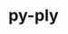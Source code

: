---
title: "py-ply"
layout: cache
categories: [package, v0.19]
meta: {"versions": ["3.11"], "compilers": ["gcc@=11.1.0", "gcc@=7.3.1", "gcc@=8.4.0", "oneapi@=2022.1.0"], "oss": ["amzn2", "ubuntu18.04", "ubuntu20.04"], "platforms": ["linux"], "targets": ["x86_64", "x86_64_v3"], "stacks": ["e4s", "e4s-oneapi", "ml-cpu", "ml-cuda", "ml-rocm", "tutorial"], "num_specs": 6, "num_specs_by_stack": {"ml-cuda": 1, "ml-rocm": 1, "ml-cpu": 1, "e4s": 3, "tutorial": 1, "e4s-oneapi": 1}}
spec_details: [{"hash": "sxfh5k7ig3bgqwk5w7dtwake4uupxs2c", "compiler": "gcc@=7.3.1", "versions": ["3.11"], "os": "amzn2", "platform": "linux", "target": "x86_64_v3", "variants": ["build_system=python_pip"], "stacks": ["ml-cuda", "ml-rocm", "ml-cpu"], "size": "-", "tarball": "https://binaries.spack.io/releases/v0.19/build_cache/linux-amzn2-x86_64_v3/gcc-7.3.1/py-ply-3.11/linux-amzn2-x86_64_v3-gcc-7.3.1-py-ply-3.11-sxfh5k7ig3bgqwk5w7dtwake4uupxs2c.spack"}, {"hash": "sdeskqfj7cisdo5lvr4tzds4ayup26g6", "compiler": "gcc@=11.1.0", "versions": ["3.11"], "os": "ubuntu20.04", "platform": "linux", "target": "x86_64", "variants": ["build_system=python_pip"], "stacks": ["e4s"], "size": "-", "tarball": "https://binaries.spack.io/releases/v0.19/build_cache/linux-ubuntu20.04-x86_64/gcc-11.1.0/py-ply-3.11/linux-ubuntu20.04-x86_64-gcc-11.1.0-py-ply-3.11-sdeskqfj7cisdo5lvr4tzds4ayup26g6.spack"}, {"hash": "slu5pvdem4uv7ifabdyt4plq7ulvod2k", "compiler": "gcc@=8.4.0", "versions": ["3.11"], "os": "ubuntu18.04", "platform": "linux", "target": "x86_64", "variants": ["build_system=python_pip"], "stacks": ["tutorial"], "size": "-", "tarball": "https://binaries.spack.io/releases/v0.19/build_cache/linux-ubuntu18.04-x86_64/gcc-8.4.0/py-ply-3.11/linux-ubuntu18.04-x86_64-gcc-8.4.0-py-ply-3.11-slu5pvdem4uv7ifabdyt4plq7ulvod2k.spack"}, {"hash": "2h2uc2vzwheqceknw7ru67g46a6ueua3", "compiler": "gcc@=11.1.0", "versions": ["3.11"], "os": "ubuntu20.04", "platform": "linux", "target": "x86_64", "variants": ["build_system=python_pip"], "stacks": ["e4s"], "size": "-", "tarball": "https://binaries.spack.io/releases/v0.19/build_cache/linux-ubuntu20.04-x86_64/gcc-11.1.0/py-ply-3.11/linux-ubuntu20.04-x86_64-gcc-11.1.0-py-ply-3.11-2h2uc2vzwheqceknw7ru67g46a6ueua3.spack"}, {"hash": "cnpftogwrnrzwhsrj254famo2cmdsehc", "compiler": "gcc@=11.1.0", "versions": ["3.11"], "os": "ubuntu20.04", "platform": "linux", "target": "x86_64", "variants": ["build_system=python_pip"], "stacks": ["e4s"], "size": "-", "tarball": "https://binaries.spack.io/releases/v0.19/build_cache/linux-ubuntu20.04-x86_64/gcc-11.1.0/py-ply-3.11/linux-ubuntu20.04-x86_64-gcc-11.1.0-py-ply-3.11-cnpftogwrnrzwhsrj254famo2cmdsehc.spack"}, {"hash": "foqcoaxdb62ss4pl6mikqw3a54ncxswu", "compiler": "oneapi@=2022.1.0", "versions": ["3.11"], "os": "ubuntu20.04", "platform": "linux", "target": "x86_64", "variants": ["build_system=python_pip"], "stacks": ["e4s-oneapi"], "size": "-", "tarball": "https://binaries.spack.io/releases/v0.19/build_cache/linux-ubuntu20.04-x86_64/oneapi-2022.1.0/py-ply-3.11/linux-ubuntu20.04-x86_64-oneapi-2022.1.0-py-ply-3.11-foqcoaxdb62ss4pl6mikqw3a54ncxswu.spack"}]
---